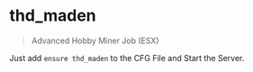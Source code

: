 # thd_maden

> Advanced Hobby Miner Job (ESX)

Just add `ensure thd_maden` to the CFG File and Start the Server.
